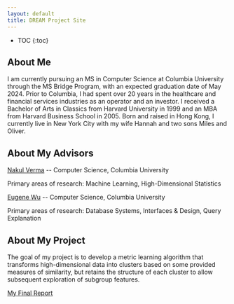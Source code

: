 ```yaml
---
layout: default
title: DREAM Project Site
---
```


* TOC
{:toc}

## About Me

I am currently pursuing an MS in Computer Science at Columbia University through the MS Bridge Program, with an expected graduation date of May 2024. Prior to Columbia, I had spent over 20 years in the healthcare and financial services industries as an operator and an investor. I received a Bachelor of Arts in Classics from Harvard University in 1999 and an MBA from Harvard Business School in 2005.  Born and raised in Hong Kong, I currently live in New York City with my wife Hannah and two sons Miles and Oliver.

## About My Advisors

[Nakul Verma](https://www.cs.columbia.edu/~verma/index.html) -- Computer Science, Columbia University

Primary areas of research: Machine Learning, High-Dimensional Statistics

[Eugene Wu](http://www.cs.columbia.edu/~ewu/) -- Computer Science, Columbia University

Primary areas of research: Database Systems, Interfaces & Design, Query Explanation

## About My Project

The goal of my project is to develop a metric learning algorithm that transforms high-dimensional data into clusters based on some provided measures of similarity, but retains the structure of each cluster to allow subsequent exploration of subgroup features.

[My Final Report](files/finalreport.pdf)
